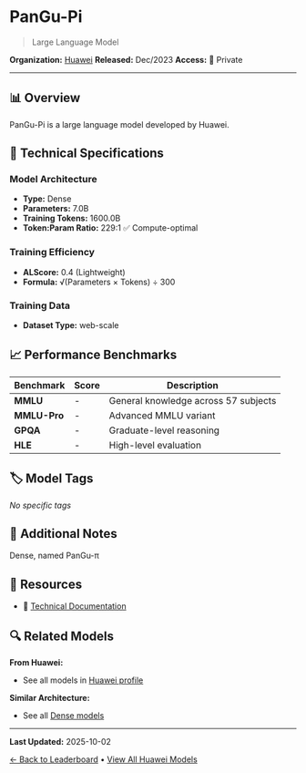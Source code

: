 # PanGu-Pi

> Large Language Model

**Organization:** [Huawei](../../labs/huawei.md)
**Released:** Dec/2023
**Access:** 🔴 Private

---

## 📊 Overview

PanGu-Pi is a large language model developed by Huawei.

## 🔧 Technical Specifications

### Model Architecture
- **Type:** Dense
- **Parameters:** 7.0B
- **Training Tokens:** 1600.0B
- **Token:Param Ratio:** 229:1 ✅ Compute-optimal

### Training Efficiency
- **ALScore:** 0.4 (Lightweight)
- **Formula:** √(Parameters × Tokens) ÷ 300

### Training Data
- **Dataset Type:** web-scale

## 📈 Performance Benchmarks

| Benchmark | Score | Description |
|-----------|-------|-------------|
| **MMLU** | - | General knowledge across 57 subjects |
| **MMLU-Pro** | - | Advanced MMLU variant |
| **GPQA** | - | Graduate-level reasoning |
| **HLE** | - | High-level evaluation |

## 🏷️ Model Tags

_No specific tags_

## 📝 Additional Notes

Dense, named PanGu-π

## 🔗 Resources

- 📄 [Technical Documentation](https://arxiv.org/abs/2312.17276)

## 🔍 Related Models

**From Huawei:**
- See all models in [Huawei profile](../../labs/huawei.md)

**Similar Architecture:**
- See all [Dense models](../../architectures/dense.md)

---

**Last Updated:** 2025-10-02

[← Back to Leaderboard](../../README.md) • [View All Huawei Models](../../labs/huawei.md)
